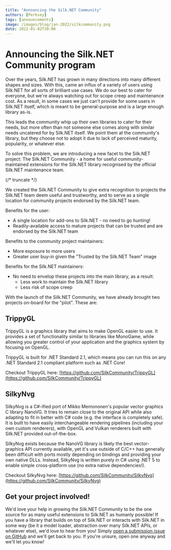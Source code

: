 ```yaml
---
title: "Announcing the Silk.NET Community"
authors: [Perksey]
tags: [announcements]
image: /images/blog/jan-2022/silkcommunity.png
date: 2022-01-02T20:00
---
```


# Announcing the Silk.NET Community program

Over the years, Silk.NET has grown in many directions into many different shapes and sizes. With this, came an influx of a variety of users using Silk.NET for all sorts of brilliant use cases. We do our best to cater for everyone, but we're always watching out for scope creep and maintenance cost. As a result, in some cases we just can't provide for some users in Silk.NET itself, which is meant to be general-purpose and is a large enough library as-is.

This leads the community whip up their own libraries to cater for their needs, but more often than not someone else comes along with similar needs uncatered for by Silk.NET itself. We point them at the community's library, but they choose not to adopt it due to lack of perceived maturity, popularity, or whatever else.

To solve this problem, we are introducing a new facet to the Silk.NET project: The Silk.NET Community - a home for useful community-maintained extensions for the Silk.NET library recognised by the official Silk.NET maintenance team.

{/* truncate */}

We created the Silk.NET Community to give extra recognition to projects the Silk.NET team deem useful and trustworthy, and to serve as a single location for community projects endorsed by the Silk.NET team.

Benefits for the user:
- A single location for add-ons to Silk.NET - no need to go hunting!
- Readily-available access to mature projects that can be trusted and are endorsed by the Silk.NET team

Benefits to the community project maintainers:
- More exposure to more users
- Greater user buy-in given the "Trusted by the Silk.NET Team" image

Benefits for the Silk.NET maintainers:
- No need to envelop these projects into the main library, as a result:
    - Less work to maintain the Silk.NET library
    - Less risk of scope creep

With the launch of the Silk.NET Community, we have already brought two projects on-board for the "pilot". These are:

## TrippyGL

TrippyGL is a graphics library that aims to make OpenGL easier to use. It provides a set of functionality similar to libraries like MonoGame, while allowing you greater control of your application and the graphics system by focusing on OpenGL.

TrippyGL is built for .NET Standard 2.1, which means you can run this on any .NET Standard 2.1 compliant platform such as .NET Core!

Checkout TrippyGL here: [https://github.com/SilkCommunity/TrippyGL](https://github.com/SilkCommunity/TrippyGL)

## SilkyNvg

SilkyNvg is a C#-ified port of Mikko Memononen's popular vector graphics C library NanoVG. It tries to remain close to the original API while also adapting to fit in better with C# code (e.g. the interface is completely safe). It is built to have easily interchangeable rendering pipelines (including your own custom renderers), with OpenGL and Vulkan renderers built with Silk.NET provided out-of-the-box.

SilkyNvg exists because the NanoVG library is likely the best vector-graphics API currently available, yet it's use outside of C/C++ has generally been difficult with ports mostly depending on bindings and providing your own native DLLs. Instead, SilkyNvg is written purely in C# using .NET 5 to enable simple cross-platform use (no extra native dependencies!).

Checkout SilkyNvg here: [https://github.com/SilkCommunity/SilkyNvg](https://github.com/SilkCommunity/SilkyNvg)

## Get your project involved!

We'd love your help in growing the Silk.NET Community to be the one source for as many useful extensions to Silk.NET as humanly possible! If you have a library that builds on top of Silk.NET or interacts with Silk.NET in some way (be it a model loader, abstraction over many Silk.NET APIs, or whatever else), we'd love to hear from you! Simply [open a submission issue on GitHub](https://github.com/SilkCommunity/SilkCommunity/issues/new?assignees=Perksey%2C+ThomasMiz%2C+HurricanKai&labels=project+submission&template=project-submission.md&title=Project+Submission%3A+) and we'll get back to you. If you're unsure, open one anyway and we'll let you know!
